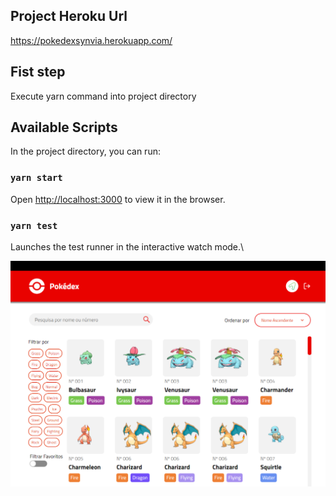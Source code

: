 ## Project Heroku Url

https://pokedexsynvia.herokuapp.com/

## Fist step 

Execute yarn command into project directory

## Available Scripts

In the project directory, you can run:

### `yarn start`

Open [http://localhost:3000](http://localhost:3000) to view it in the browser.

### `yarn test`

Launches the test runner in the interactive watch mode.\


![Imagem do projeto](https://github.com/anaelj/pssynvia-pokedex/blob/master/public/pokedex.png?raw=true "Title")